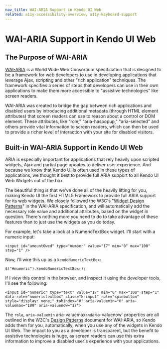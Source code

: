 ```yaml
---
nav_title: WAI-ARIA Support in Kendo UI Web
related: a11y-accessibility-overview, a11y-keyboard-support
---
```


# WAI-ARIA Support in Kendo UI Web

## The Purpose of WAI-ARIA

[WAI-ARIA](http://www.w3.org/WAI/PF/aria-practices/) is a World Wide Web Consortium specification that is designed to be a framework for web developers to use in developing applications that leverage Ajax, scripting and other "rich application" techniques. The framework specifies a series of steps that developers can use in their own applications to make them more accessible to "assistive technologies" like screen readers. 

WAI-ARIA was created to bridge the gap between rich applications and disabled users by introducing additional metadata (through HTML element attributes) that screen readers can use to reason about a control or DOM element. These attributes, like "role," "aria-haspopup," "aria-selected" and others provide vital information to screen readers, which can then be used to provide a richer level of interaction with your site for disabled visitors.

## Built-in WAI-ARIA Support in Kendo UI Web

ARIA is especially important for applications that rely heavily upon scripted widgets, Ajax and partial page updates to deliver user experience. And because we know that Kendo UI is often used in these types of applications, we thought it best to provide full ARIA support to all Kendo UI Web Widgets out of the box.

The beautiful thing is that we've done all of the heavily lifting for you, making Kendo UI the first HTML5 Framework to provide full ARIA support for its web widgets. We closely followed the W3C's "[Widget Design Patterns](http://www.w3.org/WAI/PF/aria-practices/#aria_ex)" in the WAI-ARIA specification, and will automatically add the necessary role value and additional attributes, based on the widget in question. There's nothing more you need to do to take advantage of these features than to just use the widgets as you do today.

For example, let's take a look at a NumericTextBox widget. I'll start with a numeric input:

	<input id="amountOwed" type="number" value="17" min="0" max="100" step="1" />

Now, I'll wire this up as a `kendoNumericTextBox`:

	$("#numeric").kendoNumericTextBox();

If I view this control in the browser, and inspect it using the developer tools, I'll see the following:

	<input id="numeric" type="text" value="17" min="0" max="100" step="1" data-role="numerictextbox" class="k-input" role="spinbutton" style="display: none;" tabindex="0" aria-valuemin="0" aria-valuemax="100" aria-valuenow="17">

The `role`, `aria-valuemin` aria-valuemax` and `aria-valuenow` properties are all outlined in the W3C's [Design Patterns](http://www.w3.org/WAI/PF/aria-practices/#aria_ex) document for WAI-ARIA, so Kendo adds them for you, automatically, when you use any of the widgets in Kendo UI Web. The impact to you as a developer is transparent, but the benefit to assistive technologies is huge, as screen readers can use this extra information to improve a disabled user's experience with your applications.